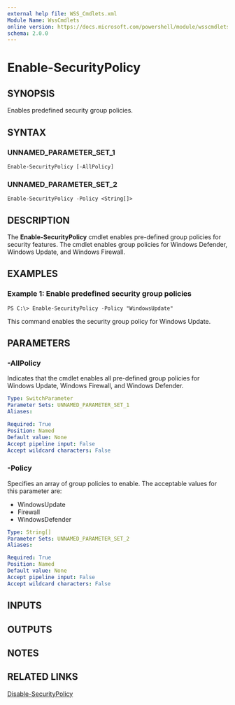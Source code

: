 ```yaml
---
external help file: WSS_Cmdlets.xml
Module Name: WssCmdlets
online version: https://docs.microsoft.com/powershell/module/wsscmdlets/enable-securitypolicy?view=windowsserver2012-ps&wt.mc_id=ps-gethelp
schema: 2.0.0
---
```


# Enable-SecurityPolicy

## SYNOPSIS
Enables predefined security group policies.

## SYNTAX

### UNNAMED_PARAMETER_SET_1
```
Enable-SecurityPolicy [-AllPolicy]
```

### UNNAMED_PARAMETER_SET_2
```
Enable-SecurityPolicy -Policy <String[]>
```

## DESCRIPTION
The **Enable-SecurityPolicy** cmdlet enables pre-defined group policies for security features.
The cmdlet enables group policies for Windows Defender, Windows Update, and Windows Firewall.

## EXAMPLES

### Example 1: Enable predefined security group policies
```
PS C:\> Enable-SecurityPolicy -Policy "WindowsUpdate"
```

This command enables the security group policy for Windows Update.

## PARAMETERS

### -AllPolicy
Indicates that the cmdlet enables all pre-defined group policies for Windows Update, Windows Firewall, and Windows Defender.

```yaml
Type: SwitchParameter
Parameter Sets: UNNAMED_PARAMETER_SET_1
Aliases: 

Required: True
Position: Named
Default value: None
Accept pipeline input: False
Accept wildcard characters: False
```

### -Policy
Specifies an array of group policies to enable.
The acceptable values for this parameter are:

- WindowsUpdate
- Firewall
- WindowsDefender

```yaml
Type: String[]
Parameter Sets: UNNAMED_PARAMETER_SET_2
Aliases: 

Required: True
Position: Named
Default value: None
Accept pipeline input: False
Accept wildcard characters: False
```

## INPUTS

## OUTPUTS

## NOTES

## RELATED LINKS

[Disable-SecurityPolicy](./Disable-SecurityPolicy.md)

